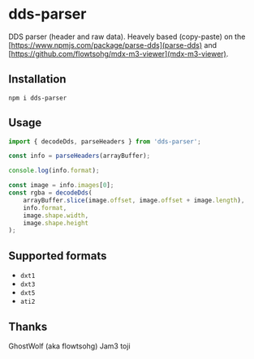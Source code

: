 # dds-parser
DDS parser (header and raw data).
Heavely based (copy-paste) on the [https://www.npmjs.com/package/parse-dds](parse-dds) and [https://github.com/flowtsohg/mdx-m3-viewer](mdx-m3-viewer).

## Installation

```
npm i dds-parser
```

## Usage

```ts
import { decodeDds, parseHeaders } from 'dds-parser';

const info = parseHeaders(arrayBuffer);

console.log(info.format);

const image = info.images[0];
const rgba = decodeDds(
    arrayBuffer.slice(image.offset, image.offset + image.length),
    info.format,
    image.shape.width,
    image.shape.height
);
```

## Supported formats

* `dxt1`
* `dxt3`
* `dxt5`
* `ati2`

## Thanks

GhostWolf (aka flowtsohg)
Jam3
toji